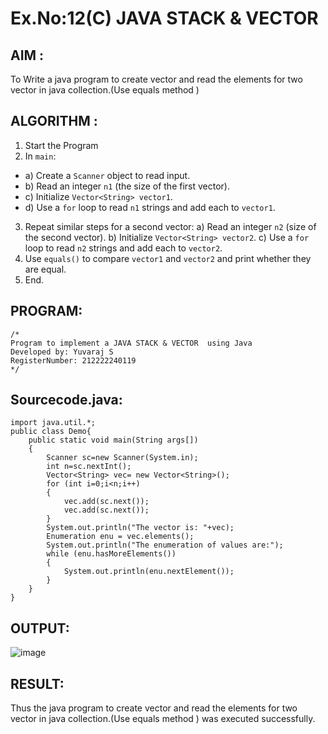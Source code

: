 # Ex.No:12(C)             JAVA STACK & VECTOR
 ## AIM :

To Write a java program to create vector and read the elements for two vector in java collection.(Use equals method )
## ALGORITHM :

1.	Start the Program
2.	In `main`:
-	a) Create a `Scanner` object to read input.
-	b) Read an integer `n1` (the size of the first vector).
-	c) Initialize `Vector<String> vector1`.
-	d) Use a `for` loop to read `n1` strings and add each to `vector1`.
3.	Repeat similar steps for a second vector:
a)	Read an integer `n2` (size of the second vector).
b)	Initialize `Vector<String> vector2`.
c)	Use a `for` loop to read `n2` strings and add each to `vector2`.
4.	Use `equals()` to compare `vector1` and `vector2` and print whether they are equal.
5.	End.



## PROGRAM:
 ```
/*
Program to implement a JAVA STACK & VECTOR  using Java
Developed by: Yuvaraj S
RegisterNumber: 212222240119
*/
```

## Sourcecode.java:

```
import java.util.*;
public class Demo{
    public static void main(String args[])
    {
        Scanner sc=new Scanner(System.in);
        int n=sc.nextInt();
        Vector<String> vec= new Vector<String>();
        for (int i=0;i<n;i++)
        {
            vec.add(sc.next());
            vec.add(sc.next());
        }
        System.out.println("The vector is: "+vec);
        Enumeration enu = vec.elements();
        System.out.println("The enumeration of values are:");
        while (enu.hasMoreElements())
        {
            System.out.println(enu.nextElement());
        }
    }
}
```





## OUTPUT:

![image](https://github.com/user-attachments/assets/32bf8332-f5ad-48f0-bb4f-45660e6b5204)


## RESULT:

Thus the java program to create vector and read the elements for two vector in java collection.(Use equals method ) was executed successfully.








